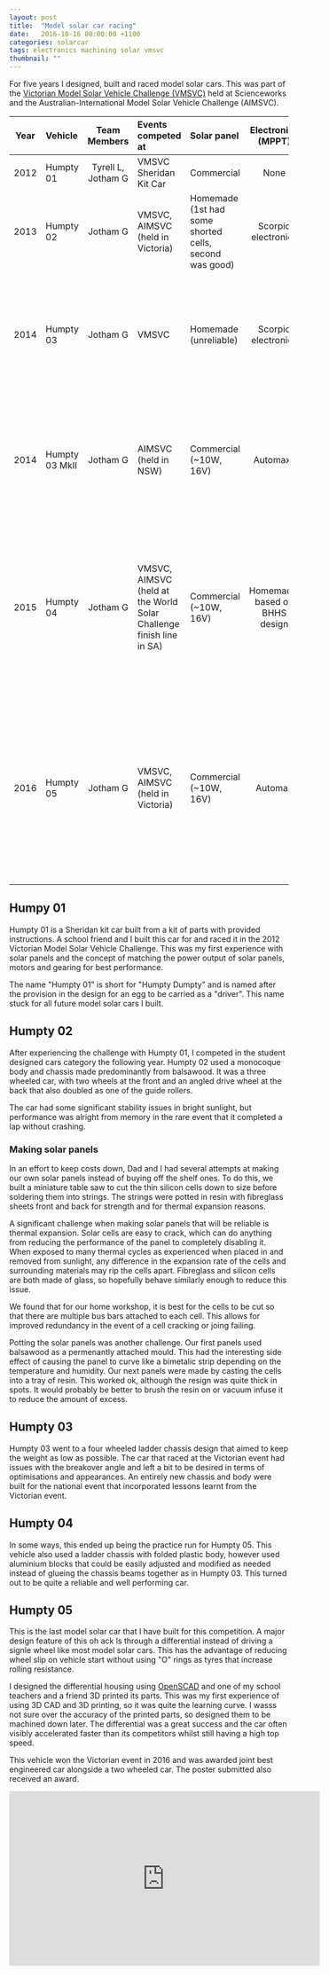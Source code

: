 ```yaml
---
layout: post
title:  "Model solar car racing"
date:   2016-10-16 00:00:00 +1100
categories: solarcar
tags: electronics machining solar vmsvc
thumbnail: ""
---
```


For five years I designed, built and raced model solar cars. This was part of the [Victorian Model Solar Vehicle Challenge (VMSVC)](https://www.modelsolar.org.au/) held at Scienceworks and the Australian-International Model Solar Vehicle Challenge (AIMSVC).

| Year  | Vehicle        |    Team Members    | Events competed at                                                  | Solar panel                                            |       Electronics (MPPT)       |     Motor      | Chassis                                                                                                                                        |
| :---: | :------------- | :----------------: | :------------------------------------------------------------------ | :----------------------------------------------------- | :----------------------------: | :------------: | :--------------------------------------------------------------------------------------------------------------------------------------------- |
| 2012  | Humpty 01      | Tyrell L, Jotham G | VMSVC Sheridan Kit Car                                              | Commercial                                             |              None              |    Brushed     | Monocoque folded plastic                                                                                                                       |
| 2013  | Humpty 02      |      Jotham G      | VMSVC, AIMSVC (held in Victoria)                                    | Homemade (1st had some shorted cells, second was good) |      Scorpio electronics       | Faulhaber 2232 | Monocoque balsawood                                                                                                                            |
| 2014  | Humpty 03      |      Jotham G      | VMSVC                                                               | Homemade (unreliable)                                  |      Scorpio electronics       | Faulhaber 2232 | Carbon fibre arrowshaft joined using epoxy coated thread, folded plastic body                                                                  |
| 2014  | Humpty 03 MkII |      Jotham G      | AIMSVC (held in NSW)                                                | Commercial (~10W, 16V)                                 |            Automax?            | Faulhaber 2232 | Carbon fibre arrowshaft joined using epoxy coated thread, folded plastic body                                                                  |
| 2015  | Humpty 04      |      Jotham G      | VMSVC, AIMSVC (held at the World Solar Challenge finish line in SA) | Commercial (~10W, 16V)                                 | Homemade, based on BHHS design | Faulhaber 2232 | Aluminium and carbon fibre arrowshaft composite joined using aluminium blocks with holes and grub screws, folded plastic body                  |
| 2016  | Humpty 05      |      Jotham G      | VMSVC, AIMSVC (held in Victoria)                                    | Commercial (~10W, 16V)                                 |            Automax             | Faulhaber 2232 | Aluminium and carbon fibre arrowshaft composite joined using aluminium blocks with holes and grub screws, folded plastic body, castor steering |

## Humpy 01
Humpty 01 is a Sheridan kit car built from a kit of parts with provided instructions. A school friend and I built this car for and raced it in the 2012 Victorian Model Solar Vehicle Challenge. This was my first experience with solar panels and the concept of matching the power output of solar panels, motors and gearing for best performance.

The name "Humpty 01" is short for "Humpty Dumpty" and is named after the provision in the design for an egg to be carried as a "driver". This name stuck for all future model solar cars I built.

## Humpty 02
After experiencing the challenge with Humpty 01, I competed in the student designed cars category the following year. Humpty 02 used a monocoque body and chassis made predominantly from balsawood. It was a three wheeled car, with two wheels at the front and an angled drive wheel at the back that also doubled as one of the guide rollers.

The car had some significant stability issues in bright sunlight, but performance was alright from memory in the rare event that it completed a lap without crashing.

### Making solar panels
In an effort to keep costs down, Dad and I had several attempts at making our own solar panels instead of buying off the shelf ones. To do this, we built a miniature table saw to cut the thin silicon cells down to size before soldering them into strings. The strings were potted in resin with fibreglass sheets front and back for strength and for thermal expansion reasons.

A significant challenge when making solar panels that will be reliable is thermal expansion. Solar cells are easy to crack, which can do anything from reducing the performance of the panel to completely disabling it. When exposed to many thermal cycles as experienced when placed in and removed from sunlight, any difference in the expansion rate of the cells and surrounding materials may rip the cells apart. Fibreglass and silicon cells are both made of glass, so hopefully behave similarly enough to reduce this issue.

We found that for our home workshop, it is best for the cells to be cut so that there are multiple bus bars attached to each cell. This allows for improved redundancy in the event of a cell cracking or joing failing.

Potting the solar panels was another challenge. Our first panels used balsawood as a permenantly attached mould. This had the interesting side effect of causing the panel to curve like a bimetalic strip depending on the temperature and humidity. Our next panels were made by casting the cells into a tray of resin. This worked ok, although the resign was quite thick in spots. It would probably be better to brush the resin on or vacuum infuse it to reduce the amount of excess.

## Humpty 03
Humpty 03 went to a four wheeled ladder chassis design that aimed to keep the weight as low as possible. The car that raced at the Victorian event had issues with the breakover angle and left a bit to be desired in terms of optimisations and appearances. An entirely new chassis and body were built for the national event that incorporated lessons learnt from the Victorian event.

<object data="/assets/docs/2014-humpty-03-mk2-poster_small.pdf" width="100%" height="600px" type="application/pdf"></object>

## Humpty 04
In some ways, this ended up being the practice run for Humpty 05. This vehicle also used a ladder chassis with folded plastic body, however used aluminium blocks that could be easily adjusted and modified as needed instead of glueing the chassis beams together as in Humpty 03. This turned out to be quite a reliable and well performing car.

<object data="/assets/docs/2015-humpty-04-poster_small.pdf" width="100%" height="600px" type="application/pdf"></object>

## Humpty 05
This is the last model solar car that I have built for this competition. A major design feature of this oh ack ls through a differential instead of driving a signle wheel like most model solar cars. This has the advantage of reducing wheel slip on vehicle start without using "O" rings as tyres that increase rolling resistance.

<object data="/assets/docs/2016-humpty-05-poster_small.pdf" width="100%" height="600px" type="application/pdf"></object>

I designed the differential housing using [OpenSCAD](https://openscad.org/) and one of my school teachers and a friend 3D printed its parts. This was my first experience of using 3D CAD and 3D printing, so it was quite the learning curve. I wasss not sure over the accuracy of the printed parts, so designed them to be machined down later. The differential was a great success and the car often visibly accelerated faster than its competitors whilst still having a high top speed.

This vehicle won the Victorian event in 2016 and was awarded joint best engineered car alongside a two wheeled car. The poster submitted also received an award.

<iframe width="560" height="315" class="centred" src="https://www.youtube.com/embed/vjSzcoZUqPQ?si=AvgMrF7kTpE8bvZo" title="YouTube video player" frameborder="0" allow="accelerometer; autoplay; clipboard-write; encrypted-media; gyroscope; picture-in-picture; web-share" allowfullscreen></iframe>